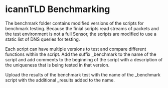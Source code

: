 # icannTLD Benchmarking

The benchmark folder contains modified versions of the scripts for benchmark testing.  Because the finial scripts read streams of packets and the test environment is not a full Sensor, the scripts are modified to use a static list of DNS queries for testing.

Each script can have multiple versions to test and compare different functions within the script.  Add the suffix _benchmark to the name of the script and add comments to the beginning of the script with a description of the uniqueness that is being tested in that version.

Upload the results of the benchmark test with the name of the _benchmark script with the additional _results added to the name.
